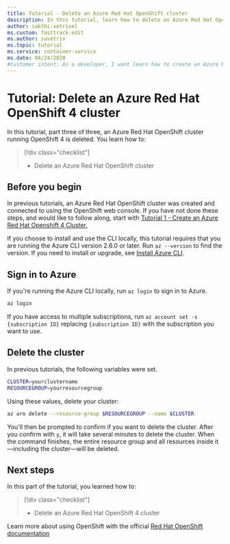 ```yaml
---
title: Tutorial - Delete an Azure Red Hat OpenShift cluster
description: In this tutorial, learn how to delete an Azure Red Hat OpenShift cluster using the Azure CLI
author: sakthi-vetrivel
ms.custom: fasttrack-edit
ms.author: suvetriv
ms.topic: tutorial
ms.service: container-service
ms.date: 04/24/2020
#Customer intent: As a developer, I want learn how to create an Azure Red Hat OpenShift cluster, scale it, and then clean up resources so that I am not charged for what I'm not using.
---
```


# Tutorial: Delete an Azure Red Hat OpenShift 4 cluster

In this tutorial, part three of three, an Azure Red Hat OpenShift cluster running OpenShift 4 is deleted. You learn how to:

> [!div class="checklist"]
> * Delete an Azure Red Hat OpenShift cluster


## Before you begin

In previous tutorials, an Azure Red Hat OpenShift cluster was created and connected to using the OpenShift web console. If you have not done these steps, and would like to follow along, start with [Tutorial 1 - Create an Azure Red Hat Openshift 4 Cluster.](tutorial-create-cluster.md)

If you choose to install and use the CLI locally, this tutorial requires that you are running the Azure CLI version 2.6.0 or later. Run `az --version` to find the version. If you need to install or upgrade, see [Install Azure CLI](/cli/azure/install-azure-cli?view=azure-cli-latest).

## Sign in to Azure

If you're running the Azure CLI locally, run `az login` to sign in to Azure.

```bash
az login
```

If you have access to multiple subscriptions, run `az account set -s {subscription ID}` replacing `{subscription ID}` with the subscription you want to use.

## Delete the cluster

In previous tutorials, the following variables were set.

```bash
CLUSTER=yourclustername
RESOURCEGROUP=yourresourcegroup
```

Using these values, delete your cluster:

```bash
az aro delete --resource-group $RESOURCEGROUP --name $CLUSTER
```

You'll then be prompted to confirm if you want to delete the cluster. After you confirm with `y`, it will take several minutes to delete the cluster. When the command finishes, the entire resource group and all resources inside it—including the cluster—will be deleted.

## Next steps

In this part of the tutorial, you learned how to:
> [!div class="checklist"]
> * Delete an Azure Red Hat OpenShift 4 cluster

Learn more about using OpenShift with the official [Red Hat OpenShift documentation](https://docs.openshift.com/container-platform/4.6/welcome/index.html)
